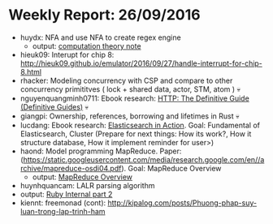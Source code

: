 # Weekly Report: 26/09/2016

- huydx: NFA and use NFA to create regex engine
  - output: [computation theory note](https://gist.github.com/huydx/8c3db98eb015b35a5b51642b769ebd3a)
- hieuk09: Interupt for chip 8: http://hieuk09.github.io/emulator/2016/09/27/handle-interrupt-for-chip-8.html
- rhacker: Modeling concurrency with CSP and compare to other concurrency primititves ( lock + shared data, actor, STM, atom )  💀
- nguyenquangminh0711: Ebook research: [HTTP: The Definitive Guide (Definitive Guides)](https://www.amazon.com/HTTP-Definitive-Guide-Guides/dp/1565925092/ref=sr_1_1?ie=UTF8&qid=1474426868&sr=8-1&keywords=http+the+definitive+guide) 💀
- giangpi: Ownership, references, borrowing and lifetimes in Rust 💀
- lucdang: Ebook research: [Elasticsearch in Action](https://www.amazon.com/Elasticsearch-Action-Radu-Gheorghe/dp/1617291625/ref=sr_1_1?s=books&ie=UTF8&qid=1474469939&sr=1-1&keywords=elasticsearch). Goal: Fundamental of Elasticsearch, Cluster (Prepare for next things: How its work?, How it structure database, How it implement reminder for user>)  
- haond: Model programming MapReduce. Paper: (https://static.googleusercontent.com/media/research.google.com/en//archive/mapreduce-osdi04.pdf). Goal: MapReduce Overview
  - output: [MapReduce Overview](http://kipalog.com/posts/Tong-quan-mo-hinh-lap-trinh-MapReduce)
- huynhquancam: LALR parsing algorithm
 - output:  [Ruby Internal part 2](http://kipalog.com/posts/Ruby-Internal---Code-Ruby-cua-ban-duoc-thuc-thi-nhu-the-nao--Phan-2)
- kiennt: freemonad (cont): http://kipalog.com/posts/Phuong-phap-suy-luan-trong-lap-trinh-ham

